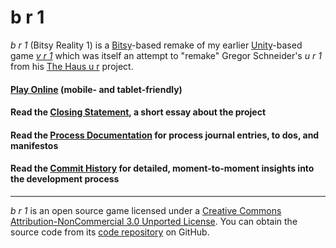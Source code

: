 # b r 1

_b r 1_ (Bitsy Reality 1) is a [Bitsy](https://ledoux.itch.io/bitsy)-based remake of my earlier [Unity](http://unity3d.com)-based game [_v r 1_](http://www.pippinbarr.com/2016/05/19/v-r-1/) which was itself an attempt to "remake" Gregor Schneider's _u r 1_ from his [The Haus u r](https://en.wikipedia.org/wiki/Gregor_Schneider#The_%22Haus_u_r%22) project.

#### [Play Online](https://pippinbarr.github.io/b-r-1/) (mobile- and tablet-friendly)

#### Read the [Closing Statement](https://github.com/pippinbarr/b-r-1/wiki/Closing-Statement), a short essay about the project
#### Read the [Process Documentation](https://github.com/pippinbarr/b-r-1/wiki) for process journal entries, to dos, and manifestos
#### Read the [Commit History](https://github.com/pippinbarr/b-r-1/commits/master) for detailed, moment-to-moment insights into the development process

---

_b r 1_ is an open source game licensed under a [Creative Commons Attribution-NonCommercial 3.0 Unported License](http://creativecommons.org/licenses/by-nc/3.0/). You can obtain the source code from its [code repository](https://github.com/pippinbarr/b-r-1) on GitHub.
